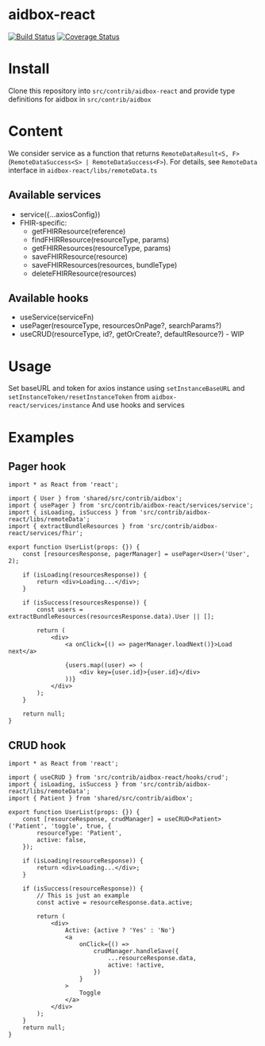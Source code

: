 # aidbox-react

[![Build Status](https://travis-ci.org/beda-software/aidbox-react.svg?branch=master)](https://travis-ci.org/beda-software/aidbox-react) [![Coverage Status](https://coveralls.io/repos/github/beda-software/aidbox-react/badge.svg?branch=master)](https://coveralls.io/github/beda-software/aidbox-react?branch=master)

# Install

Clone this repository into `src/contrib/aidbox-react`
and provide type definitions for aidbox in `src/contrib/aidbox`

# Content

We consider service as a function that returns `RemoteDataResult<S, F>` (`RemoteDataSuccess<S> | RemoteDataSuccess<F>`). For details, see `RemoteData` interface in `aidbox-react/libs/remoteData.ts`

## Available services

-   service({...axiosConfig})
-   FHIR-specific:
    -   getFHIRResource(reference)
    -   findFHIRResource(resourceType, params)
    -   getFHIRResources(resourceType, params)
    -   saveFHIRResource(resource)
    -   saveFHIRResources(resources, bundleType)
    -   deleteFHIRResource(resources)

## Available hooks

-   useService(serviceFn)
-   usePager(resourceType, resourcesOnPage?, searchParams?)
-   useCRUD(resourceType, id?, getOrCreate?, defaultResource?) - WIP

# Usage

Set baseURL and token for axios instance using `setInstanceBaseURL` and `setInstanceToken/resetInstanceToken` from `aidbox-react/services/instance`
And use hooks and services

# Examples

## Pager hook

```TSX
import * as React from 'react';

import { User } from 'shared/src/contrib/aidbox';
import { usePager } from 'src/contrib/aidbox-react/services/service';
import { isLoading, isSuccess } from 'src/contrib/aidbox-react/libs/remoteData';
import { extractBundleResources } from 'src/contrib/aidbox-react/services/fhir';

export function UserList(props: {}) {
    const [resourcesResponse, pagerManager] = usePager<User>('User', 2);

    if (isLoading(resourcesResponse)) {
        return <div>Loading...</div>;
    }

    if (isSuccess(resourcesResponse)) {
        const users = extractBundleResources(resourcesResponse.data).User || [];

        return (
            <div>
                <a onClick={() => pagerManager.loadNext()}>Load next</a>

                {users.map((user) => (
                    <div key={user.id}>{user.id}</div>
                ))}
            </div>
        );
    }

    return null;
}
```

## CRUD hook

```TSX
import * as React from 'react';

import { useCRUD } from 'src/contrib/aidbox-react/hooks/crud';
import { isLoading, isSuccess } from 'src/contrib/aidbox-react/libs/remoteData';
import { Patient } from 'shared/src/contrib/aidbox';

export function UserList(props: {}) {
    const [resourceResponse, crudManager] = useCRUD<Patient>('Patient', 'toggle', true, {
        resourceType: 'Patient',
        active: false,
    });

    if (isLoading(resourceResponse)) {
        return <div>Loading...</div>;
    }

    if (isSuccess(resourceResponse)) {
        // This is just an example
        const active = resourceResponse.data.active;

        return (
            <div>
                Active: {active ? 'Yes' : 'No'}
                <a
                    onClick={() =>
                        crudManager.handleSave({
                            ...resourceResponse.data,
                            active: !active,
                        })
                    }
                >
                    Toggle
                </a>
            </div>
        );
    }
    return null;
}
```
